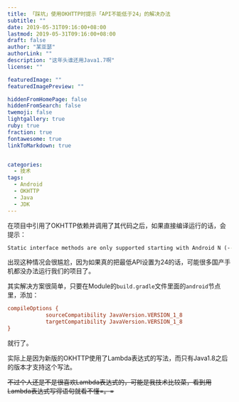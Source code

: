 ```yaml
---
title: 「踩坑」使用OKHTTP时提示「API不能低于24」的解决办法
subtitle: ""
date: 2019-05-31T09:16:00+08:00
lastmod: 2019-05-31T09:16:00+08:00
draft: false
author: "某亚瑟"
authorLink: ""
description: "这年头谁还用Java1.7啊"
license: ""

featuredImage: ""
featuredImagePreview: ""

hiddenFromHomePage: false
hiddenFromSearch: false
twemoji: false
lightgallery: true
ruby: true
fraction: true
fontawesome: true
linkToMarkdown: true


categories: 
  - 技术
tags: 
  - Android
  - OKHTTP
  - Java
  - JDK
---
```



<!--more-->

在项目中引用了OKHTTP依赖并调用了其代码之后，如果直接编译运行的话，会提示：

```cmd
Static interface methods are only supported starting with Android N (--min-api 24)
```

出现这种情况会很尴尬，因为如果真的把最低API设置为24的话，可能很多国产手机都没办法运行我们的项目了。


其实解决方案很简单，只要在Module的`build.gradle`文件里面的`android`节点里，添加：

```ini
compileOptions {
			sourceCompatibility JavaVersion.VERSION_1_8
			targetCompatibility JavaVersion.VERSION_1_8
}
```

就行了。


实际上是因为新版的OKHTTP使用了Lambda表达式的写法，而只有Java1.8之后的版本才支持这个写法。

~~不过个人还是不是很喜欢Lambda表达式的，可能是我技术比较菜，看到用Lambda表达式写得语句就看不懂=。=~~